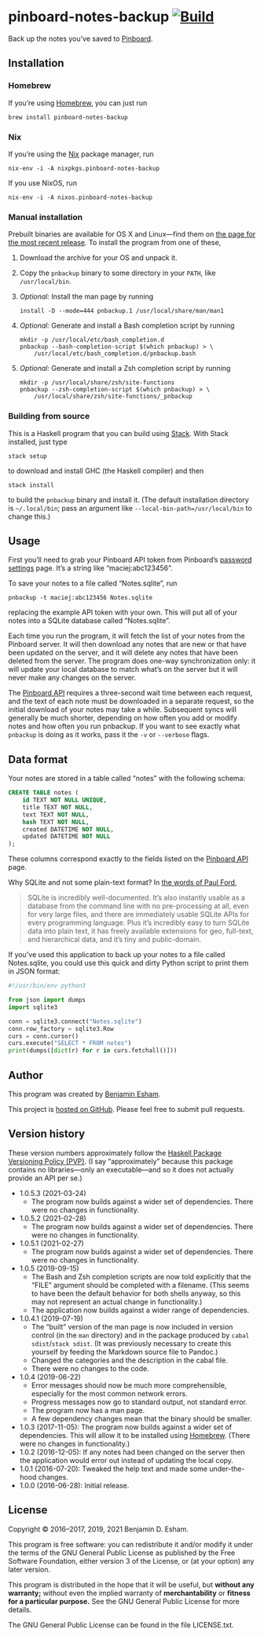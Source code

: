 # pinboard-notes-backup [![Build](https://github.com/bdesham/pinboard-notes-backup/actions/workflows/main.yaml/badge.svg)](https://github.com/bdesham/pinboard-notes-backup/actions/workflows/main.yaml)

Back up the notes you’ve saved to [Pinboard].

[Pinboard]: https://pinboard.in

## Installation

### Homebrew

If you’re using [Homebrew], you can just run

    brew install pinboard-notes-backup

[Homebrew]: https://brew.sh

### Nix

If you’re using the [Nix] package manager, run

    nix-env -i -A nixpkgs.pinboard-notes-backup

If you use NixOS, run

    nix-env -i -A nixos.pinboard-notes-backup

[Nix]: https://nixos.org/nix/

### Manual installation

Prebuilt binaries are available for OS X and Linux—find them on [the page for the most recent release][release]. To install the program from one of these,

1. Download the archive for your OS and unpack it.

2. Copy the `pnbackup` binary to some directory in your `PATH`, like `/usr/local/bin`.

3. *Optional:* Install the man page by running

       install -D --mode=444 pnbackup.1 /usr/local/share/man/man1

4. *Optional:* Generate and install a Bash completion script by running

       mkdir -p /usr/local/etc/bash_completion.d
       pnbackup --bash-completion-script $(which pnbackup) > \
           /usr/local/etc/bash_completion.d/pnbackup.bash

5. *Optional:* Generate and install a Zsh completion script by running

       mkdir -p /usr/local/share/zsh/site-functions
       pnbackup --zsh-completion-script $(which pnbackup) > \
           /usr/local/share/zsh/site-functions/_pnbackup

[release]: https://github.com/bdesham/pinboard-notes-backup/releases/latest

### Building from source

This is a Haskell program that you can build using [Stack]. With Stack installed, just type

    stack setup

to download and install GHC (the Haskell compiler) and then

    stack install

to build the `pnbackup` binary and install it. (The default installation directory is `~/.local/bin`; pass an argument like `--local-bin-path=/usr/local/bin` to change this.)

[Stack]: http://docs.haskellstack.org/en/stable/README/

## Usage

First you’ll need to grab your Pinboard API token from Pinboard’s [password settings] page. It’s a string like “maciej:abc123456”.

To save your notes to a file called “Notes.sqlite”, run

    pnbackup -t maciej:abc123456 Notes.sqlite

replacing the example API token with your own. This will put all of your notes into a SQLite database called “Notes.sqlite”.

Each time you run the program, it will fetch the list of your notes from the Pinboard server. It will then download any notes that are new or that have been updated on the server, and it will delete any notes that have been deleted from the server. The program does one-way synchronization only: it will update your local database to match what’s on the server but it will never make any changes on the server.

The [Pinboard API] requires a three-second wait time between each request, and the text of each note must be downloaded in a separate request, so the initial download of your notes may take a while. Subsequent syncs will generally be much shorter, depending on how often you add or modify notes and how often you run pnbackup. If you want to see exactly what `pnbackup` is doing as it works, pass it the `-v` or `--verbose` flags.

[password settings]: https://pinboard.in/settings/password
[Pinboard API]: https://pinboard.in/api/

## Data format

Your notes are stored in a table called “notes” with the following schema:

``` sql
CREATE TABLE notes (
    id TEXT NOT NULL UNIQUE,
    title TEXT NOT NULL,
    text TEXT NOT NULL,
    hash TEXT NOT NULL,
    created DATETIME NOT NULL,
    updated DATETIME NOT NULL
);
```

These columns correspond exactly to the fields listed on the [Pinboard API] page.

Why SQLite and not some plain-text format? In [the words of Paul Ford][Ford],

> SQLite is incredibly well-documented. It’s also instantly usable as a database from the command line with no pre-processing at all, even for very large files, and there are immediately usable SQLite APIs for every programming language. Plus it’s incredibly easy to turn SQLite data into plain text, it has freely available extensions for geo, full-text, and hierarchical data, and it’s tiny and public-domain.

[Ford]: https://trackchanges.postlight.com/usable-data-5d626d8a6b57

If you've used this application to back up your notes to a file called Notes.sqlite, you could use this quick and dirty Python script to print them in JSON format:

``` python
#!/usr/bin/env python3

from json import dumps
import sqlite3

conn = sqlite3.connect("Notes.sqlite")
conn.row_factory = sqlite3.Row
curs = conn.cursor()
curs.execute("SELECT * FROM notes")
print(dumps([dict(r) for r in curs.fetchall()]))
```

## Author

This program was created by [Benjamin Esham](https://esham.io).

This project is [hosted on GitHub](https://github.com/bdesham/pinboard-notes-backup). Please feel free to submit pull requests.

## Version history

These version numbers approximately follow the [Haskell Package Versioning Policy (PVP)][PVP]. (I say “approximately” because this package contains no libraries—only an executable—and so it does not actually provide an API per se.)

[PVP]: https://pvp.haskell.org/

* 1.0.5.3 (2021-03-24)
    - The program now builds against a wider set of dependencies. There were no changes in functionality.
* 1.0.5.2 (2021-02-28)
    - The program now builds against a wider set of dependencies. There were no changes in functionality.
* 1.0.5.1 (2021-02-27)
    - The program now builds against a wider set of dependencies. There were no changes in functionality.
* 1.0.5 (2019-09-15)
    - The Bash and Zsh completion scripts are now told explicitly that the “FILE” argument should be completed with a filename. (This seems to have been the default behavior for both shells anyway, so this may not represent an actual change in functionality.)
    - The application now builds against a wider range of dependencies.
* 1.0.4.1 (2019-07-19)
    - The “built” version of the man page is now included in version control (in the `man` directory) and in the package produced by `cabal sdist`/`stack sdist`. (It was previously necessary to create this yourself by feeding the Markdown source file to Pandoc.)
    - Changed the categories and the description in the cabal file.
    - There were no changes to the code.
* 1.0.4 (2019-06-22)
    - Error messages should now be much more comprehensible, especially for the most common network errors.
    - Progress messages now go to standard output, not standard error.
    - The program now has a man page.
    - A few dependency changes mean that the binary should be smaller.
* 1.0.3 (2017-11-05): The program now builds against a wider set of dependencies. This will allow it to be installed using [Homebrew]. (There were no changes in functionality.)
* 1.0.2 (2016-12-05): If any notes had been changed on the server then the application would error out instead of updating the local copy.
* 1.0.1 (2016-07-20): Tweaked the help text and made some under-the-hood changes.
* 1.0.0 (2016-06-28): Initial release.

## License

Copyright © 2016–2017, 2019, 2021 Benjamin D. Esham.

This program is free software: you can redistribute it and/or modify it under the terms of the GNU General Public License as published by the Free Software Foundation, either version 3 of the License, or (at your option) any later version.

This program is distributed in the hope that it will be useful, but **without any warranty;** without even the implied warranty of **merchantability** or **fitness for a particular purpose.** See the GNU General Public License for more details.

The GNU General Public License can be found in the file LICENSE.txt.
